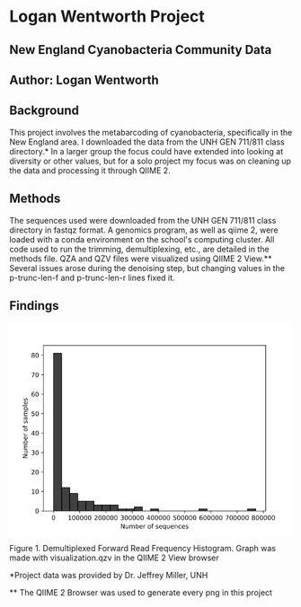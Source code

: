 # Logan Wentworth Project
## New England Cyanobacteria Community Data
## Author: Logan Wentworth
## Background
This project involves the metabarcoding of cyanobacteria, specifically in the New England area. I downloaded the data from the UNH GEN 711/811 class directory.* In a larger group the focus could have extended into looking at diversity or other values, but for a solo project my focus was on cleaning up the data and processing it through QIIME 2.
## Methods
The sequences used were downloaded from the UNH GEN 711/811 class directory in fastqz format.
A genomics program, as well as qiime 2, were loaded with a conda environment on the school's computing cluster.
All code used to run the trimming, demultiplexing, etc., are detailed in the methods file.
QZA and QZV files were visualized using QIIME 2 View.**
Several issues arose during the denoising step, but changing values in the p-trunc-len-f and p-trunc-len-r lines fixed it.
## Findings
![plot](Plots/Demultiplex_Summary_Forward.PNG)

Figure 1. Demultiplexed Forward Read Frequency Histogram. Graph was made with visualization.qzv in the QIIME 2 View browser

*Project data was provided by Dr. Jeffrey Miller, UNH

** The QIIME 2 Browser was used to generate every png in this project

